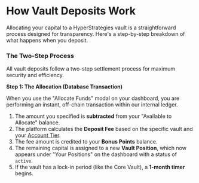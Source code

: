 # How Vault Deposits Work

Allocating your capital to a HyperStrategies vault is a straightforward process designed for transparency. Here's a step-by-step breakdown of what happens when you deposit.

### The Two-Step Process

All vault deposits follow a two-step settlement process for maximum security and efficiency.

**Step 1: The Allocation (Database Transaction)**

When you use the "Allocate Funds" modal on your dashboard, you are performing an instant, off-chain transaction within our internal ledger.

1.  The amount you specified is **subtracted** from your "Available to Allocate" balance.
2.  The platform calculates the **Deposit Fee** based on the specific vault and your [Account Tier](/user-guides/account-tiers.md).
3.  The fee amount is credited to your **Bonus Points** balance.
4.  The remaining capital is assigned to a new **Vault Position**, which now appears under "Your Positions" on the dashboard with a status of `active`.
5.  If the vault has a lock-in period (like the Core Vault), a **1-month timer** begins.

